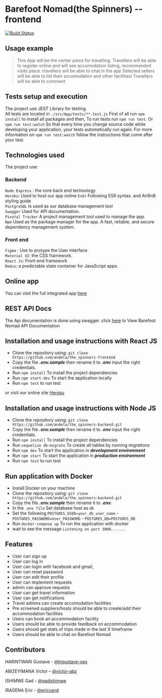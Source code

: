 # Barefoot Nomad(the Spinners) -- frontend

[![Build Status](https://travis-ci.org/andela/the_spinners-frontend.svg?branch=develop)](https://travis-ci.org/andela/the_spinners-frontend)
## Usage example

>This App will be the center piece for travelling. 
Travellers will be able to register online and will see accomodation listing, recommended visits place.
travellers will be able to chat in the app
Selected sellers will be able to list their accomodation and other facilitiesl
Travellers will be able to comment

## Tests setup and execution
The project use JEST Library for testing.  
All tests are located in `./src/App/tests/**.test.js`
First of all run `npm install` to install all packages and then, 
To run tests run `npm run test`. Or `npm run test:watch` So that every time you change source code while developing your application, your tests automatically run again. For more information on `npm run test:watch` follow the instructions that come after your test.

## Technologies used

The project use:  
### Backend
 `Node Express` : the core back end technology  
 `Heroku`: Used to host our app online
 `Es6+` Following ES6 syntax. and AirBnB styling guide  
 `PostgreSQL` Is used as our database management tool  
 `Swagger` Used for API documentation.  
 `Pivotal Tracker` A project management tool used to manage the app.  
 `Npm` Used as the package manager for the app. A fast, reliable, and secure dependency management system.  

### Front end
 `Figma` : Use to protype the User interface  
 `Material UI`: the CSS framework.  
 `React Js`: Front end framework  
 `Redux`: a predictable state container for JavaScript apps.
    
## Online app
You can visit the full integrated app [here](https://spinners-frontend-stage.herokuapp.com/)

## REST API Docs
The Api documentation is done using swagger. click [here](#) to View Barefoot Nomad API Documentation
  

## Installation and usage instructions with React JS

* Clone the repository using: `git clone https://github.com/andela/the_spinners-frontend `  
* Copy the file ***.env.sample*** then rename it to ***.env*** input the right credentials.  
* Run `npm install` To install the project dependencies    
* Run `npm start-dev` To start the application locally
* Run `npm test` to run test  

or visit our online site [Heroku](https://spinners-frontend-stage.herokuapp.com/)

## Installation and usage instructions with Node JS

* Clone the repository using: `git clone https://github.com/andela/the_spinners-backend.git `  
* Copy the file ***.env.sample*** then rename it to ***.env*** input the right credentials.  
* Run `npm install` To install the project dependencies   
* Run `sequelize db:migrate` To create all tables by running migrations  
* Run `npm dev` To start the application in ***development environment***  
* Run `npm start` To start the application in ***production environment***
* Run `npm test` to run test 
 
 ## Run application with Docker
* Install Docker on your machine
* Clone the repository using: `git clone https://github.com/andela/the_spinners-backend.git `  
* Copy the file ***.env.sample*** then rename it to ***.env***.  
* In the `.env file` Set database host as `db`
* Set the following `POSTGRES_USER=your_db_user_name`
      - `POSTGRES_PASSWORD=User_PASSWORD`
      - `POSTGRES_DB=POSTGRES_DB`
* Run `docker-compose up` To run the application with docker   
* wait to see the message `Listening on port 3000.......` 


## Features
* User can sign up
* User can log in
* User can login with facebook and gmail, 
* User can reset password
* User can edit their profile
* User can implement requests
* admin can approve requests
* User can get travel information
* User can get notifications
* Travel admins can create accomodation facilities
* Pre screened suppliers/hosts should be able to create/add their accommodation facilities
* Users can book an accommodation facility
* Users should be able to provide feedback on accommodation
* Users should get stats of trips made in the last X timeframe
* Users should be able to chat on Barefoot Nomad


## Contributors

HARINTWARI Gustave - [@higustave-ops](https://github.com/higustave-ops)

ABIZEYIMANA Victor – [@victor-abz](https://github.com/victor-abz)

ISHIMWE Gad - [@gadishimwe](https://github.com/gadishimwe)

IRAGENA Eric - [@ericvand](https://github.com/erickvand)

